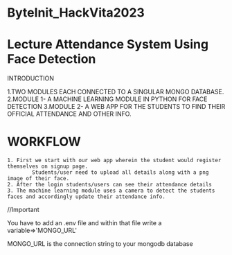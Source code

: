 # ByteInit_HackVita2023

# Lecture Attendance System Using Face Detection 

INTRODUCTION

1.TWO MODULES EACH CONNECTED TO A SINGULAR MONGO DATABASE.
2.MODULE 1- A MACHINE LEARNING MODULE IN PYTHON FOR FACE DETECTION
3.MODULE 2- A WEB APP FOR THE STUDENTS TO FIND THEIR OFFICIAL ATTENDANCE AND OTHER INFO.

 # WORKFLOW 
    1. First we start with our web app wherein the student would register themselves on signup page.
            Students/user need to upload all details along with a png image of their face.
    2. After the login students/users can see their attendance details
    3. The machine learning module uses a camera to detect the students faces and accordingly update their attendance info.

//Important

You have to add an .env file and within that file write a variable=>'MONGO_URL'

MONGO_URL is the connection string to your mongodb database

